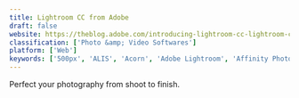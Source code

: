 ```yaml
---
title: Lightroom CC from Adobe
draft: false 
website: https://theblog.adobe.com/introducing-lightroom-cc-lightroom-classic-cc-and-more
classification: ['Photo &amp; Video Softwares']
platform: ['Web']
keywords: ['500px', 'ALIS', 'Acorn', 'Adobe Lightroom', 'Affinity Photo', 'AfterLight', 'Anthem One', 'Camtasia', 'Corel PaintShop Pro', 'ExifShot', 'LightTable SX', 'Open Camera', 'Ostagram.me', 'Picassort', 'Picky', 'Presco', 'Spark Camera', 'TheraNest', 'VSCO Cam']
---
```

Perfect your photography from shoot to finish.